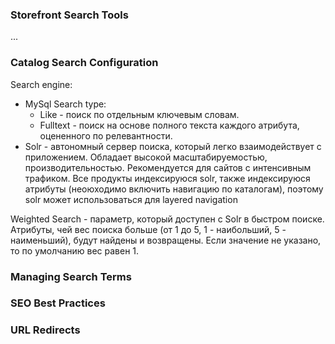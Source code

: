 ### Storefront Search Tools 

...


### Catalog Search Configuration 

Search engine:
* MySql
    Search type:
    * Like - поиск по отдельным ключевым словам. 
    * Fulltext - поиск на основе полного текста каждого атрибута, оцененного по релевантности.
* Solr - автономный сервер поиска, который легко взаимодействует с приложением. 
Обладает высокой масштабируемостью, производительностью. Рекомендуется для сайтов с интенсивным трафиком.
Все продукты индексируюся solr, также индексируюся атрибуты (неоюходимо включить навигацию по каталогам), поэтому solr может использоваться для layered navigation 


Weighted Search - параметр, который доступен с Solr в быстром поиске. 
Атрибуты, чей вес поиска больше (от 1 до 5, 1 - наибольший, 5 - наименьший), будут найдены и возвращены. 
Если значение не указано, то по умолчанию вес равен 1.


### Managing Search Terms 
### SEO Best Practices 
### URL Redirects 